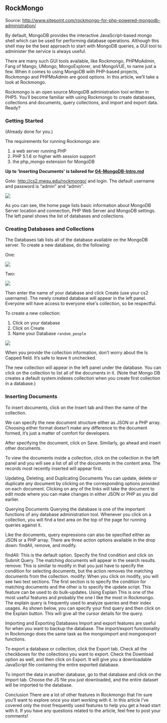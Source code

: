 ## RockMongo

Source: http://www.sitepoint.com/rockmongo-for-php-powered-mongodb-administration/

By default, MongoDB provides the interactive JavaScript-based mongo shell which can be used for performing database operations. Although this shell may be the best approach to start with MongoDB queries, a GUI tool to administer the service is always useful.

There are many such GUI tools available, like Rockmongo, PHPMoAdmin, Fang of Mango, UMongo, MongoExplorer, and MongoVUE, to name just a few. When it comes to using MongoDB with PHP-based projects, Rockmongo and PHPMoAdmin are good options. In this article, we’ll take a look at Rockmongo.

Rockmongo is an open source MongoDB administration tool written in PHP5. You’ll become familiar with using Rockmongo to create databases, collections and documents, query collections, and import and export data. Ready?

### Getting Started
(Already done for you.)

The requirements for running Rockmongo are:

1. a web server running PHP
2. PHP 5.1.6 or higher with session support
3. the php_mongo extension for MongoDB

__Up to 'Inserting Documents' is tailored for [04-MongoDB-Intro.md](https://github.com/rugbyprof/5303-Adv-Database/blob/master/04-MongoDB-Intro.md)__

Goto: http://cs2.mwsu.edu/rockmongo/ and login. The default username and password is “admin” and “admin”. 

![](https://s3.amazonaws.com/f.cl.ly/items/0e1c2u1R3u0f461E0a3M/rockmongo-01.png)

As you can see, the home page lists basic information about MongoDB Server location and connection, PHP Web Server and MongoDB settings. The left panel shows the list of databases and collections.

### Creating Databases and Collections

The Databases tab lists all of the database available on the MongoDB server. To create a new database, do the following:

One:

![](https://s3.amazonaws.com/f.cl.ly/items/3e2S0X3b0y4541061t11/createdb1.png)

Two:

![](https://s3.amazonaws.com/f.cl.ly/items/1o1n2R3V090z160z413U/createdb2.png)

Then enter the name of your database and click Create (use your cs2 username). The newly created database will appear in the left panel. Everyone will have access to everyone else's collection, so be respectful.

To create a new collection:

1. Click on your database
2. Click on Create
3. Name your Database `random_people`

![](https://s3.amazonaws.com/f.cl.ly/items/1V3F281d0v391a0e1m2L/create_collection.png)

When you provide the collection information, don’t worry about the Is Capped field. It’s safe to leave it unchecked.


The new collection will appear in the left panel under the database. You can click on the collection to list all of the documents in it. (Note that Mongo DB creates a default system.indexes collection when you create first collection in a database.)



### Inserting Documents
To insert documents, click on the Insert tab and then the name of the collection.



We can specify the new document structure either as JSON or a PHP array. Choosing either format doesn’t make any difference to the document formed, it’s just a matter of comfort for developers.

After specifying the document, click on Save. Similarly, go ahead and insert other documents.



To view the documents inside a collection, click on the collection in the left panel and you will see a list of all of the documents in the content area. The records most recently inserted will appear first.

Updating, Deleting, and Duplicating Documents
You can update, delete or duplicate any document by clicking on the corresponding options provided on each document. Clicking on any of the links will take the document to edit mode where you can make changes in either JSON or PHP as you did earlier.



Querying Documents
Querying the database is one of the important functions of any database administration tool. Whenever you click on a collection, you will find a text area on the top of the page for running queries against it.



Like the documents, query expressions can also be specified either as JSON or a PHP array. There are three action options available in the drop down: findAll, remove, and modify.

findAll: This is the default option. Specify the find condition and click on Submit Query. The matching documents will appear in the search results.
remove: This is similar to modify in that you just have to specify the condition for selecting documents, but the action removes the matching documents from the collection.
modify: When you click on modify, you will see two text sections. The first section is to specify the condition for matching documents and the other is to specify the update script. This feature can be used to do bulk-updates.
Using Explain
This is one of the most useful features and probably the one I like the most in Rockmongo. The explain query is frequently used to analyze queries and their index usages. As shown below, you can specify your find query and then click on the Explain button. This will give all the cursor details for the query.



Importing and Exporting Databases
Import and export features are useful for when you want to backup the database. The import/export functionality in Rockmongo does the same task as the mongoimport and mongoexport functions.

To export a database or collection, click the Export tab. Check all the checkboxes for the collections you want to export. Check the Download option as well, and then click on Export. It will give you a downloadable JavaScript file containing the entire exported database.



To import the data in another database, go to that database and click on the Import tab. Choose the JS file you just downloaded, and the entire dataset will be imported to the database.

Conclusion
There are a lot of other features in Rockmongo that I’m sure you’ll want to explore once you start working with it. In this article I’ve covered only the most frequently used features to help you get a head start with it. If you have any questions related to the article, feel free to post your comments!

